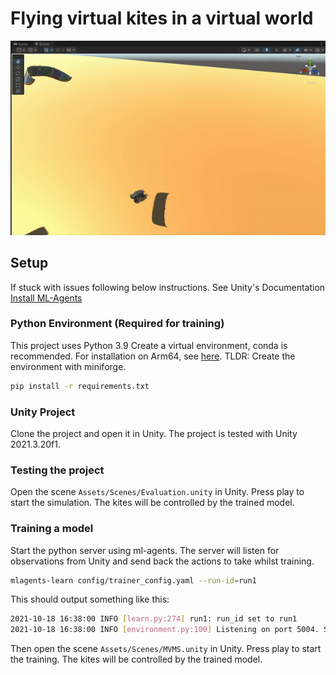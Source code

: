 # Flying virtual kites in a virtual world

<!-- demo gif -->
![](https://github.com/LipJ01/AI-Kite-Control/blob/main/demoGIF.gif)

## Setup
If stuck with issues following below instructions. See Unity's Documentation [Install ML-Agents](https://github.com/Unity-Technologies/ml-agents/blob/develop/docs/Installation.md)
### Python Environment (Required for training)

This project uses Python 3.9
Create a virtual environment, conda is recommended.
For installation on Arm64, see [here](https://fathinah.medium.com/installing-data-science-libraries-in-mac-m1-using-miniforge-2e7378d73e9c). TLDR: Create the environment with miniforge.

```bash
pip install -r requirements.txt
```

### Unity Project
Clone the project and open it in Unity. The project is tested with Unity 2021.3.20f1.

### Testing the project
Open the scene `Assets/Scenes/Evaluation.unity` in Unity. Press play to start the simulation. The kites will be controlled by the trained model.

### Training a model
Start the python server using ml-agents. The server will listen for observations from Unity and send back the actions to take whilst training.

```bash
mlagents-learn config/trainer_config.yaml --run-id=run1
```
This should output something like this:
```bash
2021-10-18 16:38:00 INFO [learn.py:274] run1: run_id set to run1
2021-10-18 16:38:00 INFO [environment.py:100] Listening on port 5004. Start training by pressing the Play button in the Unity Editor.
```

Then open the scene `Assets/Scenes/MVMS.unity` in Unity. Press play to start the training. The kites will be controlled by the trained model.

